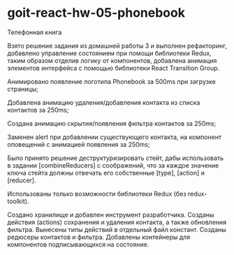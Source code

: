 # goit-react-hw-05-phonebook

Телефонная книга

Взято решение задания из домашней работы 3 и выполнен рефакторинг, добавлено управление состоянием при помощи библиотеки Redux, таким образом отделив логику от компонентов, добавлена анимация элементов интерфейса с помощью библиотеки React Transition Group.

Анимировано появление логотипа Phonebook за 500ms при загрузке страницы;

Добавлена анимацию удаления/добавления контакта из списка контактов за 250ms;

Создана анимацию скрытия/появления фильтра контактов за 250ms;

Заменен alert при добавлении существующего контакта, на компонент оповещений с анимацией появления за 250ms;

Было принято решение деструктуризировать стейт, дабы использовать в задании [combineReducers] с соображений, 
что за каждое значение ключа стейта должны отвечать его собственные [type], [action] и [reducer].

Использованы только возможности библиотеки Redux (без redux-toolkit).

Создано хранилище и добавлен инструмент разработчика.
Созданы действия (actions) сохранения и удаления контакта, а также обновления фильтра.
Вынесены типы действий в отдельный файл констант.
Созданы редюсеры контактов и фильтра.
Добавлены контейнеры для компонентов подписывающихся на состояние.
